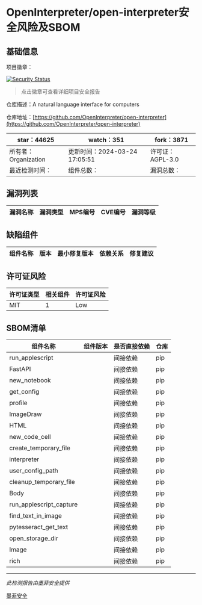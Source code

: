# OpenInterpreter/open-interpreter安全风险及SBOM

## 基础信息

项目徽章：

[![Security Status](https://www.murphysec.com/platform3/v31/badge/1772332341464145920.svg)](https://www.murphysec.com/console/report/1771258683015733248/1772332341464145920)

> 点击徽章可查看详细项目安全报告

仓库描述：A natural language interface for computers

仓库地址：[https://github.com/OpenInterpreter/open-interpreter](https://github.com/OpenInterpreter/open-interpreter)

| star：44625 | watch：351 | fork：3871 |
| ----------- | -------------- | ------------ |
| 所有者：Organization | 更新时间：2024-03-24 17:05:51 | 许可证：AGPL-3.0 |
| 最近检测时间： | 组件总数： | 漏洞总数： |




## 漏洞列表

| 漏洞名称 | 漏洞类型 | MPS编号 | CVE编号 | 漏洞等级 |
| ------- | ------ | ------- | ------ | ----- |





## 缺陷组件

| 组件名称 | 版本 | 最小修复版本 | 依赖关系 | 修复建议 |
| -------- | ---- | ------------ | -------- | -------- |





## 许可证风险

| 许可证类型 | 相关组件 | 许可证风险 |
| ---------- | -------- | ---------- |
|MIT|1|Low|




## SBOM清单

| 组件名称 | 组件版本 | 是否直接依赖 | 仓库 |
| -------- | -------- | ------------ | ---- |
|run_applescript||间接依赖|pip|
|FastAPI||间接依赖|pip|
|new_notebook||间接依赖|pip|
|get_config||间接依赖|pip|
|profile||间接依赖|pip|
|ImageDraw||间接依赖|pip|
|HTML||间接依赖|pip|
|new_code_cell||间接依赖|pip|
|create_temporary_file||间接依赖|pip|
|interpreter||间接依赖|pip|
|user_config_path||间接依赖|pip|
|cleanup_temporary_file||间接依赖|pip|
|Body||间接依赖|pip|
|run_applescript_capture||间接依赖|pip|
|find_text_in_image||间接依赖|pip|
|pytesseract_get_text||间接依赖|pip|
|open_storage_dir||间接依赖|pip|
|Image||间接依赖|pip|
|rich||间接依赖|pip|


------

*此检测报告由墨菲安全提供*

[墨菲安全](www.murphysec.com)